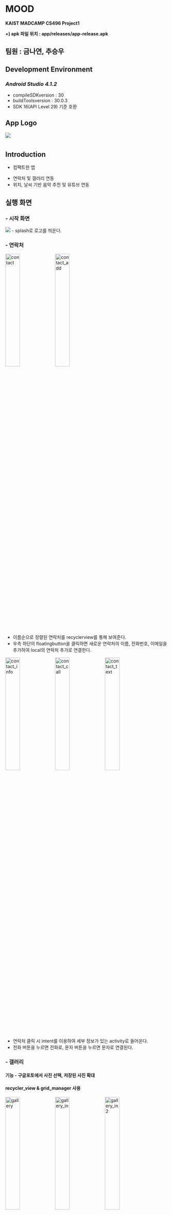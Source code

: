 # MOOD
**KAIST MADCAMP CS496 Project1**

**+) apk 파일 위치 : app/releases/app-release.apk**




## 팀원 : 금나연, 추승우




## Development Environment

### *Android Studio 4.1.2*

  * compileSDKversion : 30
  * buildToolsversion : 30.0.3
  * SDK 16(API Level 29) 기준 호환






## **App Logo**
<img src="https://user-images.githubusercontent.com/68985625/124529645-fe91a680-de45-11eb-9b88-8490d8b4d77e.jpg"/>


# 
## **Introduction**


* 컴팩트한 앱
- 연락처 및 갤러리 연동
- 위치, 날씨 기반 음악 추천 및 유튜브 연동





## **실행 화면**

### 
### - 시작 화면
<img src="https://user-images.githubusercontent.com/68985625/124556474-47ac1f80-de73-11eb-8aae-cb06a952454c.jpg"/>
- splash로 로고를 띄운다.

### 
### - 연락처
<img width=30% alt="contact" src="https://user-images.githubusercontent.com/68985625/124556328-1fbcbc00-de73-11eb-9f1c-450ed4f8e754.png">   <img width=30% alt="contact_add" src="https://user-images.githubusercontent.com/68985625/124556335-221f1600-de73-11eb-9b72-0b53f9a988d7.png">
- 이름순으로 정렬된 연락처를 recyclerview를 통해 보여준다.
- 우측 하단의 floatingbutton을 클릭하면 새로운 연락처의 이름, 전화번호, 이메일을 추가하여 local의 연락처 추가로 연결한다.


<img width=30% alt="contact_info" src="https://user-images.githubusercontent.com/68985625/124556345-24817000-de73-11eb-889c-85c146bfda6d.png">   <img width=30% alt="contact_call" src="https://user-images.githubusercontent.com/68985625/124556342-23504300-de73-11eb-8dee-7f489a9e5ccf.png">   <img width=30% alt="contact_text" src="https://user-images.githubusercontent.com/68985625/124556352-251a0680-de73-11eb-9dd8-517e0f3ea019.png">
- 연락처 클릭 시 intent를 이용하여 세부 정보가 있는 activity로 들어온다.
- 전화 버튼을 누르면 전화로, 문자 버튼을 누르면 문자로 연결된다.


### 
### - 갤러리
#### 기능 - 구글포토에서 사진 선택, 저장된 사진 확대
#### recycler_view & grid_manager 사용


<img width=30% alt="gallery" src="https://user-images.githubusercontent.com/68985625/124556353-25b29d00-de73-11eb-8496-351ff22615ee.png">   <img width=30% alt="gallery_in" src="https://user-images.githubusercontent.com/68985625/124556379-2d724180-de73-11eb-9eec-49ff9b08bb6e.png">   <img width=30% alt="gallery_in2" src="https://user-images.githubusercontent.com/68985625/124556410-3400b900-de73-11eb-861b-b011fd787f8e.png">
- 갤러리 탭으로 들어오면 하단의 이미지 선택 버튼을 통해 local gallery에 접근한다.



<img width=30% alt="gallery_select" src="https://user-images.githubusercontent.com/68985625/124556412-3531e600-de73-11eb-9d0e-ea2f9df97d20.png">   <img width=30% alt="gallery_show" src="https://user-images.githubusercontent.com/68985625/124556433-3a8f3080-de73-11eb-90b7-1fafb47dded9.png">   <img width=30% alt="gallery_click" src="https://user-images.githubusercontent.com/68985625/124556354-264b3380-de73-11eb-9ee7-46dd527ec48f.png">
- 원하는 이미지를 다중 선택한 뒤, 상단의 Done 버튼을 클릭한다.
- 이후 Toast와 함께 선택한 이미지들이 GridView로 보여진다.


### 
### - 음악
#### 기능 - 현재 위치 및 날씨 표시, 유튜브 음악 추천 및 썸네일 표시, 해당 화면 실행
#### search keyword = weather_description + "weather music"
<img width=30% alt="music" src="https://user-images.githubusercontent.com/68985625/124564584-2c91dd80-de7c-11eb-91a5-2b738855c9c7.png">  <img width=30% alt="music_show" src="https://user-images.githubusercontent.com/68985625/124564594-2ef43780-de7c-11eb-92bb-46bd1621daf7.png">  <img width=30% alt="music_connect" src="https://user-images.githubusercontent.com/68985625/124564589-2dc30a80-de7c-11eb-9e62-e9d2f1543ab7.png">
- 하단의 음악 추천 버튼을 클릭하면 GPS tracker & OpenWeather API, action_view를 사용하여 현재 위치와 날씨가 나타나고, 날씨에 해당하는 이미지 또한 나타난다.
- 버튼의 위에는 날씨에 맞는 유투브 썸네일이 보여지며, 하단의 유투브로 이동 버튼을 클릭하면 intent를 통해 Youtube에서 해당 동영상이 열린다.


## 
## **실행 gif**

./시연영상.mp4
  
